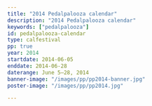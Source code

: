 ```yaml
---
title: "2014 Pedalpalooza calendar"
description: "2014 Pedalpalooza calendar"
keywords: ["pedalpalooza"]
id: pedalpalooza-calendar
type: calfestival
pp: true
year: 2014
startdate: 2014-06-05
enddate: 2014-06-28
daterange: June 5–28, 2014
banner-image: "/images/pp/pp2014-banner.jpg"
poster-image: "/images/pp/pp2014.jpg"

---
```

